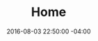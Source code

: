 ---
title: Home
date: 2016-08-03 22:50:00 -04:00
permalink: "/"
Speakers:
- Ismael Burciaga
- Ismael Burciaga
- Ismael Burciaga
- Ismael Burciaga
layout: home
---